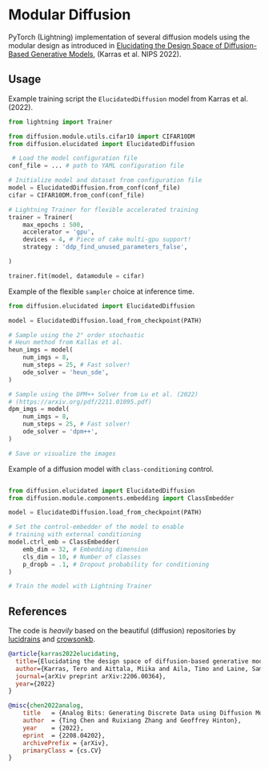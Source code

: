 # Modular Diffusion

PyTorch (Lightning) implementation of several diffusion models using the modular design as introduced in [Elucidating the Design Space of Diffusion-Based Generative Models](https://arxiv.org/pdf/2206.00364.pdf), (Karras et al. NIPS 2022). 

## Usage

Example training script the `ElucidatedDiffusion` model from Karras et al. (2022).

```python
from lightning import Trainer

from diffusion.module.utils.cifar10 import CIFAR10DM
from diffusion.elucidated import ElucidatedDiffusion

 # Load the model configuration file
conf_file = ... # path to YAML configuration file

# Initialize model and dataset from configuration file
model = ElucidatedDiffusion.from_conf(conf_file)
cifar = CIFAR10DM.from_conf(conf_file)

# Lightning Trainer for flexible accelerated training
trainer = Trainer(
    max_epochs : 500,
    accelerator = 'gpu',
    devices = 4, # Piece of cake multi-gpu support!
    strategy : 'ddp_find_unused_parameters_false',

)

trainer.fit(model, datamodule = cifar)
```

Example of the flexible `sampler` choice at inference time.

```python
from diffusion.elucidated import ElucidatedDiffusion

model = ElucidatedDiffusion.load_from_checkpoint(PATH)

# Sample using the 2° order stochastic
# Heun method from Kallas et al.
heun_imgs = model(
    num_imgs = 8,
    num_steps = 25, # Fast solver!
    ode_solver = 'heun_sde',
)

# Sample using the DPM++ Solver from Lu et al. (2022)
# (https://arxiv.org/pdf/2211.01095.pdf)
dpm_imgs = model(
    num_imgs = 8,
    num_steps = 25, # Fast solver!
    ode_solver = 'dpm++',
)

# Save or visualize the images
```

Example of a diffusion model with `class-conditioning` control.

```python

from diffusion.elucidated import ElucidatedDiffusion
from diffusion.module.components.embedding import ClassEmbedder

model = ElucidatedDiffusion.load_from_checkpoint(PATH)

# Set the control-embedder of the model to enable
# training with external conditioning
model.ctrl_emb = ClassEmbedder(
    emb_dim = 32, # Embedding dimension
    cls_dim = 10, # Number of classes
    p_dropb = .1, # Dropout probability for conditioning
)

# Train the model with Lightning Trainer 
```

## References

The code is *heavily* based on the beautiful (diffusion) repositories by [lucidrains](https://github.com/lucidrains/denoising-diffusion-pytorch) and [crowsonkb](https://github.com/crowsonkb/k-diffusion/tree/b43db16749d51055f813255eea2fdf1def801919).

```bibtex
@article{karras2022elucidating,
  title={Elucidating the design space of diffusion-based generative models},
  author={Karras, Tero and Aittala, Miika and Aila, Timo and Laine, Samuli},
  journal={arXiv preprint arXiv:2206.00364},
  year={2022}
}
```

```bibtex
@misc{chen2022analog,
    title   = {Analog Bits: Generating Discrete Data using Diffusion Models with Self-Conditioning},
    author  = {Ting Chen and Ruixiang Zhang and Geoffrey Hinton},
    year    = {2022},
    eprint  = {2208.04202},
    archivePrefix = {arXiv},
    primaryClass = {cs.CV}
}
```